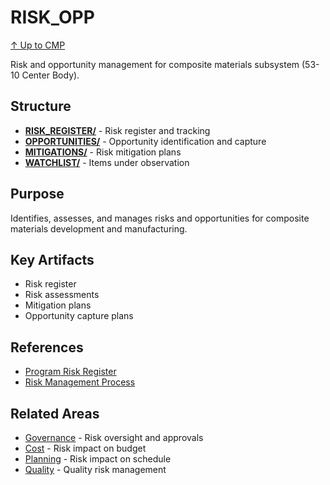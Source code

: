 # RISK_OPP

[↑ Up to CMP](../README.md)

Risk and opportunity management for composite materials subsystem (53-10 Center Body).

## Structure

- **[RISK_REGISTER/](RISK_REGISTER/)** - Risk register and tracking
- **[OPPORTUNITIES/](OPPORTUNITIES/)** - Opportunity identification and capture
- **[MITIGATIONS/](MITIGATIONS/)** - Risk mitigation plans
- **[WATCHLIST/](WATCHLIST/)** - Items under observation

## Purpose

Identifies, assesses, and manages risks and opportunities for composite materials development and manufacturing.

## Key Artifacts

- Risk register
- Risk assessments
- Mitigation plans
- Opportunity capture plans

## References

- [Program Risk Register](../../../../../../../../../../../00-PROGRAM/RISK_REGISTER.md)
- [Risk Management Process](../../../../../../../../../../../00-PROGRAM/CONFIG_MGMT/)

## Related Areas

- [Governance](../GOVERNANCE/) - Risk oversight and approvals
- [Cost](../COST/) - Risk impact on budget
- [Planning](../PLANNING/) - Risk impact on schedule
- [Quality](../QUALITY/) - Quality risk management
